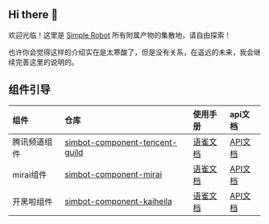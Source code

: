 ## Hi there 👋

欢迎光临！这里是 [Simple Robot](https://github.com/ForteScarlet/simpler-robot) 所有附属产物的集散地，请自由探索！

也许你会觉得这样的介绍实在是太寒酸了，但是没有关系，在遥远的未来，我会继续完善这里的说明的。



## 组件引导

| 组件 | 仓库 | 使用手册 | api文档 |
|:----|:----|:--------|:--------|
| 腾讯频道组件 | [simbot-component-tencent-guild](https://github.com/simple-robot/simbot-component-tencent-guild) | [语雀文档](https://www.yuque.com/simpler-robot/simpler-robot-doc/mudleb) | [API文档](https://simple-robot-library.github.io/simbot3-component-tencent-guild-apiDoc) |
| mirai组件 | [simbot-component-mirai](https://github.com/simple-robot/simbot-component-mirai) | [语雀文档](https://www.yuque.com/simpler-robot/simpler-robot-doc/mudleb) | [API文档](https://simple-robot-library.github.io/simbot3-component-mirai-apiDoc) |
| 开黑啦组件 | [simbot-component-kaiheila](https://github.com/simple-robot/simbot-component-kaiheila) | [语雀文档](https://www.yuque.com/simpler-robot/simpler-robot-doc/mudleb) | [API文档](https://simple-robot-library.github.io/simbot3-component-kaiheila-apiDoc) |






